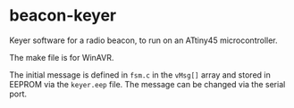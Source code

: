 # beacon-keyer
Keyer software for a radio beacon, to run on an ATtiny45 microcontroller.

The make file is for WinAVR.

The initial message is defined in `fsm.c` in the `vMsg[]` array and stored in EEPROM via the `keyer.eep` file.
The message can be changed via the serial port.
